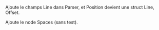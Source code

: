 Ajoute le champs Line dans Parser, et Position devient une struct Line, Offset.

Ajoute le node Spaces (sans test).